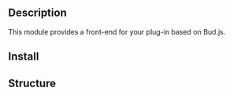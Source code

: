 ## Description
This module provides a front-end for your plug-in based on Bud.js.


## Install 

## Structure 
